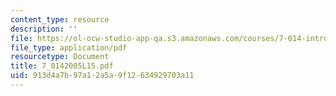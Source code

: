 ```yaml
---
content_type: resource
description: ''
file: https://ol-ocw-studio-app-qa.s3.amazonaws.com/courses/7-014-introductory-biology-spring-2005/913d4a7b97a12a5a9f12634929703a11_7_0142005L15.pdf
file_type: application/pdf
resourcetype: Document
title: 7_0142005L15.pdf
uid: 913d4a7b-97a1-2a5a-9f12-634929703a11
---
```

